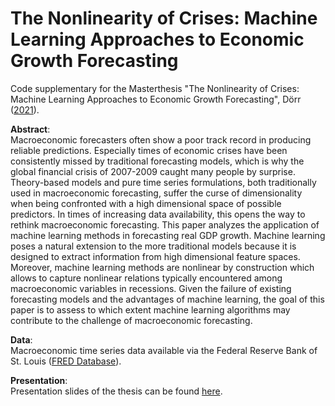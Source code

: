 # The Nonlinearity of Crises: Machine Learning Approaches to Economic Growth Forecasting
Code supplementary for the Masterthesis "The Nonlinearity of Crises: Machine Learning Approaches to Economic Growth Forecasting", Dörr ([2021](https://www.researchgate.net/publication/360015365_The_Nonlinearity_of_Crises_Machine_Learning_Approaches_to_Economic_Growth_Forecasting)).

**Abstract**:<br/>
Macroeconomic forecasters often show a poor track record in producing reliable predictions. Especially times of economic crises have been consistently missed by traditional forecasting models, which is why the global financial crisis of 2007-2009 caught many people by surprise. Theory-based models and pure time series formulations, both traditionally used in macroeconomic forecasting, suffer the curse of dimensionality when being confronted with a high dimensional space of possible predictors. In times of increasing data availability, this opens the way to rethink macroeconomic forecasting. This paper analyzes the application of machine learning methods in forecasting real GDP growth. Machine learning poses a natural extension to the more traditional models because it is designed to extract information from high dimensional feature spaces. Moreover, machine learning methods are nonlinear by construction which allows to capture nonlinear relations typically encountered among macroeconomic variables in recessions. Given the failure of existing forecasting models and the advantages of machine learning, the goal of this paper is to assess to which extent machine learning algorithms may contribute to the challenge of macroeconomic forecasting.

**Data**:<br/>
Macroeconomic time series data available via the Federal Reserve Bank of St. Louis ([FRED Database](https://research.stlouisfed.org/econ/mccracken/fred-databases/)).

**Presentation**:<br/>
Presentation slides of the thesis can be found [here](https://raw.githack.com/julienOlivier3/DataFramework_EconomicCrises/main/pres.pdf).
